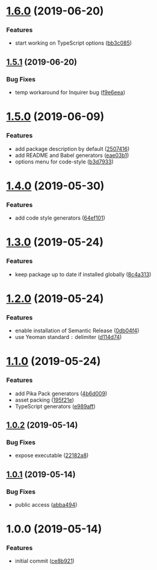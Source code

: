 # [1.6.0](https://github.com/ryaninvents/generator-new/compare/v1.5.1...v1.6.0) (2019-06-20)


### Features

* start working on TypeScript options ([bb3c085](https://github.com/ryaninvents/generator-new/commit/bb3c085))

## [1.5.1](https://github.com/ryaninvents/generator-new/compare/v1.5.0...v1.5.1) (2019-06-20)


### Bug Fixes

* temp workaround for Inquirer bug ([f9e6eea](https://github.com/ryaninvents/generator-new/commit/f9e6eea))

# [1.5.0](https://github.com/ryaninvents/generator-new/compare/v1.4.0...v1.5.0) (2019-06-09)


### Features

* add package description by default ([2507416](https://github.com/ryaninvents/generator-new/commit/2507416))
* add README and Babel generators ([eae03b1](https://github.com/ryaninvents/generator-new/commit/eae03b1))
* options menu for code-style ([b3d7933](https://github.com/ryaninvents/generator-new/commit/b3d7933))

# [1.4.0](https://github.com/ryaninvents/generator-new/compare/v1.3.0...v1.4.0) (2019-05-30)


### Features

* add code style generators ([64ef101](https://github.com/ryaninvents/generator-new/commit/64ef101))

# [1.3.0](https://github.com/ryaninvents/generator-new/compare/v1.2.0...v1.3.0) (2019-05-24)


### Features

* keep package up to date if installed globally ([8c4a313](https://github.com/ryaninvents/generator-new/commit/8c4a313))

# [1.2.0](https://github.com/ryaninvents/generator-new/compare/v1.1.0...v1.2.0) (2019-05-24)


### Features

* enable installation of Semantic Release ([0db04f4](https://github.com/ryaninvents/generator-new/commit/0db04f4))
* use Yeoman standard `:` delimiter ([d114d74](https://github.com/ryaninvents/generator-new/commit/d114d74))

# [1.1.0](https://github.com/ryaninvents/generator-new/compare/v1.0.2...v1.1.0) (2019-05-24)


### Features

* add Pika Pack generators ([4b6d009](https://github.com/ryaninvents/generator-new/commit/4b6d009))
* asset packing ([195f21e](https://github.com/ryaninvents/generator-new/commit/195f21e))
* TypeScript generators ([e989aff](https://github.com/ryaninvents/generator-new/commit/e989aff))

## [1.0.2](https://github.com/ryaninvents/generator-new/compare/v1.0.1...v1.0.2) (2019-05-14)


### Bug Fixes

* expose executable ([22182a8](https://github.com/ryaninvents/generator-new/commit/22182a8))

## [1.0.1](https://github.com/ryaninvents/generator-new/compare/v1.0.0...v1.0.1) (2019-05-14)


### Bug Fixes

* public access ([abba494](https://github.com/ryaninvents/generator-new/commit/abba494))

# 1.0.0 (2019-05-14)


### Features

* initial commit ([ce8b921](https://github.com/ryaninvents/generator-new/commit/ce8b921))
